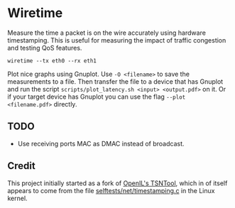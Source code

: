 <!--SPDX-License-Identifier: MIT-->
<!--SPDX-FileCopyrightText: 2023 Casper Andersson <casper.casan@gmail.com>-->
# Wiretime

Measure the time a packet is on the wire accurately using hardware timestamping.
This is useful for measuring the impact of traffic congestion and testing QoS
features.

```
wiretime --tx eth0 --rx eth1
```

Plot nice graphs using Gnuplot. Use `-O <filename>` to save the measurements to
a file. Then transfer the file to a device that has Gnuplot and run the script
`scripts/plot_latency.sh <input> <output.pdf>` on it. Or if your target device
has Gnuplot you can use the flag `--plot <filename.pdf>` directly.

## TODO
- Use receiving ports MAC as DMAC instead of broadcast.


## Credit

This project initially started as a fork of [OpenIL's
TSNTool](https://github.com/nxp-archive/openil_tsntool/blob/master/tools/timestamping.c),
which in of itself appears to come from the file
[selftests/net/timestamping.c](https://github.com/torvalds/linux/blob/master/tools/testing/selftests/net/timestamping.c)
in the Linux kernel.
